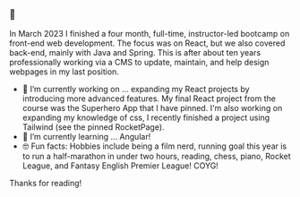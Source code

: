 ### 👋
In March 2023 I finished a four month, full-time, instructor-led bootcamp on front-end web development. The focus was on React, but we also covered back-end, mainly with Java and Spring. This is after about ten years professionally working via a CMS to update, maintain, and help design webpages in my last position. 

- 🔭 I’m currently working on ... expanding my React projects by introducing more advanced features. My final React project from the course was the Superhero App that I have pinned. I'm also working on expanding my knowledge of css, I recently finished a project using Tailwind (see the pinned RocketPage).
- 🌱 I’m currently learning ... Angular!
- 🤓 Fun facts: Hobbies include being a film nerd, running goal this year is to run a half-marathon in under two hours, reading, chess, piano, Rocket League, and Fantasy English Premier League! COYG! 

Thanks for reading!

<!--
**fightiiing/fightiiing** is a ✨ _special_ ✨ repository because its `README.md` (this file) appears on your GitHub profile.

Here are some ideas to get you started:
- 👯 I’m looking to collaborate on ...
- 🤔 I’m looking for help with ...
- 💬 Ask me about ...
- 📫 How to reach me: ...
- 😄 Pronouns: ...
-->
